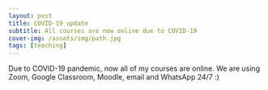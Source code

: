 ```yaml
---
layout: post
title: COVID-19 update
subtitle: All courses are now online due to COVID-19
cover-img: /assets/img/path.jpg
tags: [teaching]
---
```


Due to COVID-19 pandemic, now all of my courses are online. We are using Zoom, Google Classroom, Moodle, email and WhatsApp 24/7 :)
